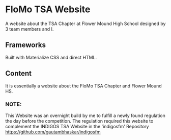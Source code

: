 # FloMo TSA Website
A website about the TSA Chapter at Flower Mound High School designed by 3 team members and I. 

## Frameworks
Built with Materialize CSS and direct HTML. 

## Content
It is essentially a website about the FloMo TSA Chapter and Flower Mound HS. 

### NOTE: 
This Website was an overnight build by me to fulfill a newly found regulation the day before the competition. 
The regulation required this website to complement the INDIGOS TSA Website in the 'indigosfm' Repository
https://github.com/gautambhaskar/indigosfm

